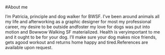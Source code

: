 #About me

I’m Patricia, principle and dog walker for BWSF. I’ve been around animals all my life and afterworking as a graphic designer for most my professional career, my desire to be outside andfoster my love for dogs was put into motion and Bowwow Walking SF materialized. Health is veryimportant to me and it ought to be for your dog. I’ll make sure your dog makes nice friends, gets agood workout and returns home happy and tired.References are available upon request.